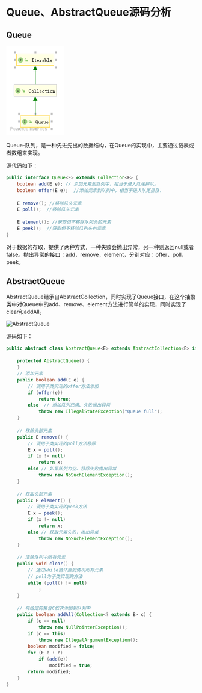 # Queue、AbstractQueue源码分析

## Queue

![Queue](notes/se/collection/Queue.png)

Queue-队列，是一种先进先出的数据结构，在Queue的实现中，主要通过链表或者数组来实现。

源代码如下：

```java
public interface Queue<E> extends Collection<E> {  
    boolean add(E e); // 添加元素到队列中，相当于进入队尾排队。  
    boolean offer(E e);  //添加元素到队列中，相当于进入队尾排队.  
  
    E remove(); //移除队头元素  
    E poll();  //移除队头元素  
  
    E element(); //获取但不移除队列头的元素  
    E peek();  //获取但不移除队列头的元素  
}
```

对于数据的存取，提供了两种方式，一种失败会抛出异常，另一种则返回null或者false。抛出异常的接口：add，remove，element，分别对应：offer，poll，peek。

## AbstractQueue

AbstractQueue继承自AbstractCollection，同时实现了Queue接口，在这个抽象类中对Queue中的add、remove、element方法进行简单的实现，同时实现了clear和addAll。

![AbstractQueue](D:\hycloud\notes\collection\AbstractQueue.png)

源码如下：

```java
public abstract class AbstractQueue<E> extends AbstractCollection<E> implements Queue<E> {

    protected AbstractQueue() {
    }
    // 添加元素 
    public boolean add(E e) {
        // 调用子类实现的offer方法添加
        if (offer(e))
            return true;
        else  // 添加队列已满、失败抛出异常
            throw new IllegalStateException("Queue full");
    }

    // 移除头部元素
    public E remove() {
        // 调用子类实现的poll方法移除
        E x = poll();
        if (x != null)
            return x;
        else // 如果队列为空、移除失败抛出异常
            throw new NoSuchElementException();
    }
    
    // 获取头部元素
    public E element() {
        // 调用子类实现的peek方法
        E x = peek();
        if (x != null)
            return x;
        else // 获取元素失败，抛出异常
            throw new NoSuchElementException();
    }

    // 清除队列中所有元素
    public void clear() {
        // 通过while循环直到情况所有元素
        // poll为子类实现的方法
        while (poll() != null)
            ;
    }

    // 将给定的集合C依次添加到队列中
    public boolean addAll(Collection<? extends E> c) {
        if (c == null)
            throw new NullPointerException();
        if (c == this)
            throw new IllegalArgumentException();
        boolean modified = false;
        for (E e : c)
            if (add(e))
                modified = true;
        return modified;
    }
}
```

